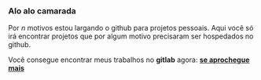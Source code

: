 ### Alo alo camarada

Por _n_ motivos estou largando o github para projetos pessoais. Aqui você só irá encontrar projetos que por algum motivo precisaram ser hospedados no github.

Você consegue encontrar meus trabalhos no **gitlab** agora: **[se aprochegue mais](https://gitlab.com/geraldofada)**
